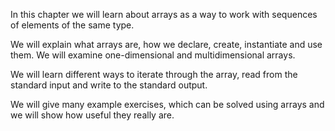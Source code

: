 In this chapter we will learn about arrays as a way to work with sequences of elements of the same type.

We will explain what arrays are, how we declare, create, instantiate and use them. We will examine one-dimensional and multidimensional arrays.

We will learn different ways to iterate through the array, read from the standard input and write to the standard output.

We will give many example exercises, which can be solved using arrays and we will show how useful they really are.
